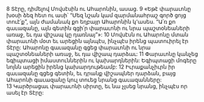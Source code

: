 8 Տէրը, դիմելով Մովսէսին ու Ահարոնին, ասաց. 9 «Եթէ փարաւոնը խօսի ձեզ հետ ու ասի՝ “Մեզ նշան կամ զարմանահրաշ գործ ցոյց տուէ՛ք”, այն ժամանակ քո եղբայր Ահարոնին կ՚ասես. “Ա՛ռ քո գաւազանը, այն գետին գցի՛ր փարաւոնի ու նրա պաշտօնեաների առաջ, եւ դա վիշապ կը դառնայ”»:
10 Մովսէսն ու Ահարոնը մտան փարաւոնի մօտ եւ արեցին այնպէս, ինչպէս իրենց պատուիրել էր Տէրը: Ահարոնը գաւազանը գցեց փարաւոնի ու նրա պաշտօնեաների առաջ, եւ դա վիշապ դարձաւ: 11 Փարաւոնը կանչեց եգիպտացի իմաստուններին ու կախարդներին: Եգիպտացի մոգերը նոյնն արեցին իրենց կախարդութեամբ: 12 Իւրաքանչիւրն իր գաւազանը գցեց գետին, եւ դրանք վիշապներ դարձան, բայց Ահարոնի գաւազանը կուլ տուեց նրանց գաւազանները: 13 Կարծրացաւ փարաւոնի սիրտը, եւ նա չլսեց նրանց, ինչպէս որ ասել էր Տէրը:
